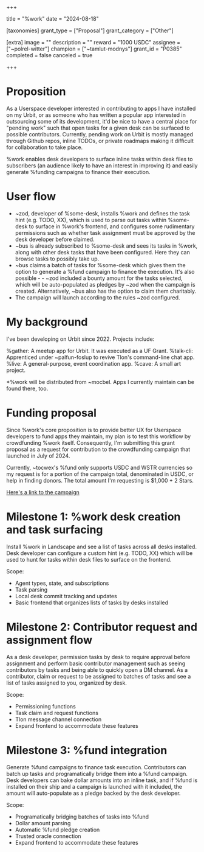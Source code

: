 +++

title = "%work"
date = "2024-08-18"

[taxonomies]
grant_type = ["Proposal"]
grant_category = ["Other"]

[extra]
image = ""
description = ""
reward = "1000 USDC"
assignee = ["~polrel-witter"]
champion = ["~tamlut-modnys"]
grant_id = "P0385"
completed = false
canceled = true

+++

# Proposition
As a Userspace developer interested in contributing to apps I have installed on my Urbit, or as someone who has written a popular app interested in outsourcing some of its development, it'd be nice to have a central place for "pending work" such that open tasks for a given desk can be surfaced to possible contributors. Currently, pending work on Urbit is mostly managed through Github repos, inline TODOs, or private roadmaps making it difficult for collaboration to take place.

%work enables desk developers to surface inline tasks within desk files to subscribers (an audience likely to have an interest in improving it) and easily generate %funding campaigns to finance their execution.


# User flow
- ~zod, developer of %some-desk, installs %work and defines the task hint (e.g. TODO, XX), which is used to parse out tasks within %some-desk to surface in %work's frontend, and configures some rudimentary permissions such as whether task assignment must be approved by the desk developer before claimed.
- ~bus is already subscribed to %some-desk and sees its tasks in %work, along with other desk tasks that have been configured. Here they can browse tasks to possibly take up.
- ~bus claims a batch of tasks for %some-desk which gives them the option to generate a %fund campaign to finance the execution. It's also possible - - ~zod included a bounty amount for the tasks selected, which will be auto-populated as pledges by ~zod when the campaign is created. Alternatively, ~bus also has the option to claim them charitably.
- The campaign will launch according to the rules ~zod configured.


# My background
I've been developing on Urbit since 2022. Projects include:

%gather: A meetup app for Urbit. It was executed as a UF Grant.
%talk-cli: Apprenticed under ~palfun-foslup to revive Tlon's command-line chat app.
%live: A general-purpose, event coordination app.
%cave: A small art project.

*%work will be distributed from ~mocbel. Apps I currently maintain can be found there, too.


# Funding proposal
Since %work's core proposition is to provide better UX for Userspace developers to fund apps they maintain, my plan is to test this workflow by crowdfunding %work itself. Consequently, I'm submitting this grant proposal as a request for contribution to the crowdfunding campaign that launched in July of 2024.

Currently, ~tocwex's %fund only supports USDC and WSTR currencies so my request is for a portion of the campaign total, denominated in USDC, or help in finding donors. The total amount I'm requesting is $1,000 + 2 Stars. 

[Here's a link to the campaign](https://zyx.polrel-witter.xyz/apps/fund/project/~polrel-witter/work-discovery)


# Milestone 1: %work desk creation and task surfacing
Install %work in Landscape and see a list of tasks across all desks installed. Desk developer can configure a custom hint (e.g. TODO, XX) which will be used to hunt for tasks within desk files to surface on the frontend.

Scope:
- Agent types, state, and subscriptions
- Task parsing
- Local desk commit tracking and updates
- Basic frontend that organizes lists of tasks by desks installed


# Milestone 2: Contributor request and assignment flow
As a desk developer, permission tasks by desk to require approval before assignment and perform basic contributor management such as seeing contributors by tasks and being able to quickly open a DM channel. As a contributor, claim or request to be assigned to batches of tasks and see a list of tasks assigned to you, organized by desk.

Scope:
- Permissioning functions
- Task claim and request functions
- Tlon message channel connection
- Expand frontend to accommodate these features


# Milestone 3: %fund integration
Generate %fund campaigns to finance task execution. Contributors can batch up tasks and programatically bridge them into a %fund campaign. Desk developers can bake dollar amounts into an inline task, and if %fund is installed on their ship and a campaign is launched with it included, the amount will auto-populate as a pledge backed by the desk developer.

Scope:
- Programatically bridging batches of tasks into %fund
- Dollar amount parsing
- Automatic %fund pledge creation
- Trusted oracle connection
- Expand frontend to accommodate these features